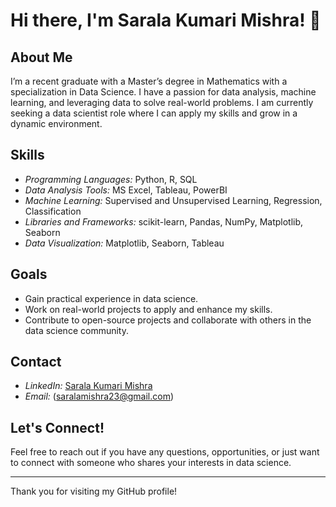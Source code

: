 # Hi there, I'm Sarala Kumari Mishra! 👋

## About Me

I’m a recent graduate with a Master’s degree in Mathematics with a specialization in Data Science. I have a passion for data analysis, machine learning, and leveraging data to solve real-world problems. I am currently seeking a data scientist role where I can apply my skills and grow in a dynamic environment.

## Skills

- *Programming Languages:* Python, R, SQL
- *Data Analysis Tools:* MS Excel, Tableau, PowerBI
- *Machine Learning:* Supervised and Unsupervised Learning, Regression, Classification
- *Libraries and Frameworks:* scikit-learn, Pandas, NumPy, Matplotlib, Seaborn
- *Data Visualization:* Matplotlib, Seaborn, Tableau



## Goals

- Gain practical experience in data science.
- Work on real-world projects to apply and enhance my skills.
- Contribute to open-source projects and collaborate with others in the data science community.

## Contact

- *LinkedIn:* [Sarala Kumari Mishra](https://www.linkedin.com/in/sarala-kumari-mishra-5b397225b?utm_source=share&utm_campaign=share_via&utm_content=profile&utm_medium=android_app)
- *Email:* (saralamishra23@gmail.com)

## Let's Connect!

Feel free to reach out if you have any questions, opportunities, or just want to connect with someone who shares your interests in data science.

---

Thank you for visiting my GitHub profile!

